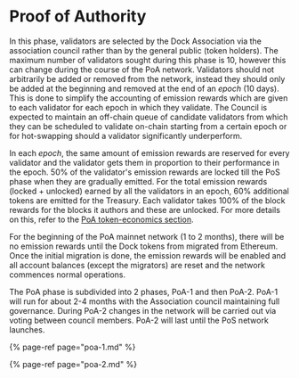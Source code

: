 # Proof of Authority

In this phase, validators are selected by the Dock Association via the association council rather than by the general public \(token holders\). The maximum number of validators sought during this phase is 10, however this can change during the course of the PoA network. Validators should not arbitrarily be added or removed from the network, instead they should only be added at the beginning and removed at the end of an _epoch_ \(10 days\). This is done to simplify the accounting of emission rewards which are given to each validator for each epoch in which they validate. The Council is expected to maintain an off-chain queue of candidate validators from which they can be scheduled to validate on-chain starting from a certain epoch or for hot-swapping should a validator significantly underperform.

In each _epoch_, the same amount of emission rewards are reserved for every validator and the validator gets them in proportion to their performance in the epoch. 50% of the validator's emission rewards are locked till the PoS phase when they are gradually emitted. For the total emission rewards \(locked + unlocked\) earned by all the validators in an epoch, 60% additional tokens are emitted for the Treasury. Each validator takes 100% of the block rewards for the blocks it authors and these are unlocked. For more details on this, refer to the [PoA token-economics section](../../token-economics/econ-poa.md). 

For the beginning of the PoA mainnet network \(1 to 2 months\), there will be no emission rewards until the Dock tokens from migrated from Ethereum. Once the initial migration is done, the emission rewards will be enabled and all account balances \(except the migrators\) are reset and the network commences normal operations. 

The PoA phase is subdivided into 2 phases, PoA-1 and then PoA-2. PoA-1 will run for about 2-4 months with the Association council maintaining full governance. During PoA-2 changes in the network will be carried out via voting between council members. PoA-2 will last until the PoS network launches.

{% page-ref page="poa-1.md" %}

{% page-ref page="poa-2.md" %}



